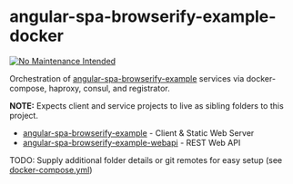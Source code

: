 # angular-spa-browserify-example-docker

[![No Maintenance Intended](http://unmaintained.tech/badge.svg)](http://unmaintained.tech/)

Orchestration of [angular-spa-browserify-example](https://github.com/cgmartin/angular-spa-browserify-example)
services via docker-compose, haproxy, consul, and registrator.

**NOTE:** Expects client and service projects to live as sibling folders to this project.

* [angular-spa-browserify-example](https://github.com/cgmartin/angular-spa-browserify-example) - Client & Static Web Server
* [angular-spa-browserify-example-webapi](https://github.com/cgmartin/angular-spa-browserify-example-webapi) - REST Web API

TODO: Supply additional folder details or git remotes for easy setup (see [docker-compose.yml](./docker-compose.yml))
